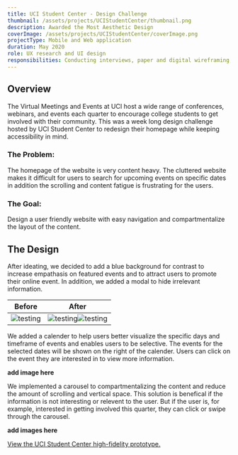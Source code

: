 ```yaml
---
title: UCI Student Center - Design Challenge
thumbnail: /assets/projects/UCIStudentCenter/thumbnail.png
description: Awarded the Most Aesthetic Design
coverImage: /assets/projects/UCIStudentCenter/coverImage.png
projectType: Mobile and Web application
duration: May 2020
role: UX research and UI design
responsibilities: Conducting interviews, paper and digital wireframing, low and high-fidelity prototyping, conducting usability studies, accounting for accessibility, and iterating on designs.
---
```


## Overview

The Virtual Meetings and Events at UCI host a wide range of conferences, webinars, and events each quarter to encourage college students to get involved with their community. This was a week long design challenge hosted by UCI Student Center to redesign their homepage while keeping accessibility in mind.

### The Problem:

The homepage of the website is very content heavy. The cluttered website makes it difficult for users to search for upcoming events on specific dates in addition the scrolling and content fatigue is frustrating for the users.

### The Goal:

Design a user friendly website with easy navigation and compartmentalize the layout of the content.

## The Design

After ideating, we decided to add a blue background for contrast to increase empathasis on featured events and to attract users to promote their online event. In addition, we added a modal to hide irrelevant information.

| Before      | After       |
| ----------- | ----------- |
| ![testing](/assets/projects/UCIStudentCenter/1.png)| ![testing](/assets/projects/UCIStudentCenter/2.png)![testing](/assets/projects/UCIStudentCenter/3.png)|

We added a calender to help users better visualize the specific days and timeframe of events and enables users to be selective. The events for the selected dates will be shown on the right of the calender. Users can click on the event they are interested in to view more information.

**add image here**

We implemented a carousel to compartmentalizing the content and reduce the amount of scrolling and vertical space. This solution is benefical if the information is not interesting or relevent to the user. But if the user is, for example, interested in getting involved this quarter, they can click or swipe through the carousel.

**add images here**

[View the UCI Student Center high-fidelity prototype.](https://www.figma.com/file/cQhk3PFNZJi2TWk2jD13SE/UCI-Student-Center---Design-Challenge?node-id=0%3A1)